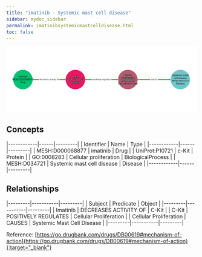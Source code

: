 ```yaml
---
title: "imatinib - Systemic mast cell disease"
sidebar: mydoc_sidebar
permalink: imatinibsystemicmastcelldisease.html
toc: false 
---
```


![Path Visualization](/images/imatinibsystemicmastcelldisease.png)

## Concepts

|------------|------|---------|
| Identifier | Name | Type    |
|------------|------|---------|
| MESH:D000068877 | imatinib | Drug |
| UniProt:P10721 | c-Kit | Protein |
| GO:0008283 | Cellular proliferation | BiologicalProcess |
| MESH:D034721 | Systemic mast cell disease | Disease |
|------------|------|---------|

## Relationships

|---------|-----------|---------|
| Subject | Predicate | Object  |
|---------|-----------|---------|
| Imatinib | DECREASES ACTIVITY OF | C-Kit |
| C-Kit | POSITIVELY REGULATES | Cellular Proliferation |
| Cellular Proliferation | CAUSES | Systemic Mast Cell Disease |
|---------|-----------|---------|

Reference: [https://go.drugbank.com/drugs/DB00619#mechanism-of-action](https://go.drugbank.com/drugs/DB00619#mechanism-of-action){:target="_blank"}